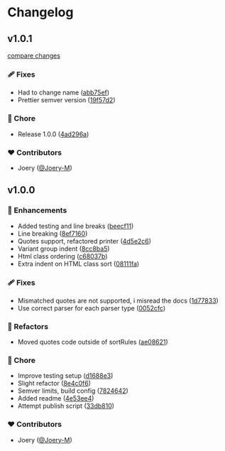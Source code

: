 # Changelog


## v1.0.1

[compare changes](https://github.com/joery-m/prettier-plugin-unocss/compare/v1.0.0...v1.0.1)

### 🩹 Fixes

- Had to change name ([abb75ef](https://github.com/joery-m/prettier-plugin-unocss/commit/abb75ef))
- Prettier semver version ([19f57d2](https://github.com/joery-m/prettier-plugin-unocss/commit/19f57d2))

### 🏡 Chore

- Release 1.0.0 ([4ad296a](https://github.com/joery-m/prettier-plugin-unocss/commit/4ad296a))

### ❤️ Contributors

- Joery ([@Joery-M](https://github.com/Joery-M))

## v1.0.0


### 🚀 Enhancements

- Added testing and line breaks ([beecf11](https://github.com/joery-m/prettier-plugin-unocss/commit/beecf11))
- Line breaking ([8ef7160](https://github.com/joery-m/prettier-plugin-unocss/commit/8ef7160))
- Quotes support, refactored printer ([4d5e2c6](https://github.com/joery-m/prettier-plugin-unocss/commit/4d5e2c6))
- Variant group indent ([8cc8ba5](https://github.com/joery-m/prettier-plugin-unocss/commit/8cc8ba5))
- Html class ordering ([c68037b](https://github.com/joery-m/prettier-plugin-unocss/commit/c68037b))
- Extra indent on HTML class sort ([08111fa](https://github.com/joery-m/prettier-plugin-unocss/commit/08111fa))

### 🩹 Fixes

- Mismatched quotes are not supported, i misread the docs ([1d77833](https://github.com/joery-m/prettier-plugin-unocss/commit/1d77833))
- Use correct parser for each parser type ([0052cfc](https://github.com/joery-m/prettier-plugin-unocss/commit/0052cfc))

### 💅 Refactors

- Moved quotes code outside of sortRules ([ae08621](https://github.com/joery-m/prettier-plugin-unocss/commit/ae08621))

### 🏡 Chore

- Improve testing setup ([d1688e3](https://github.com/joery-m/prettier-plugin-unocss/commit/d1688e3))
- Slight refactor ([8e4c0f6](https://github.com/joery-m/prettier-plugin-unocss/commit/8e4c0f6))
- Semver limits, build config ([7824642](https://github.com/joery-m/prettier-plugin-unocss/commit/7824642))
- Added readme ([4e53ee4](https://github.com/joery-m/prettier-plugin-unocss/commit/4e53ee4))
- Attempt publish script ([33db810](https://github.com/joery-m/prettier-plugin-unocss/commit/33db810))

### ❤️ Contributors

- Joery ([@Joery-M](https://github.com/Joery-M))

